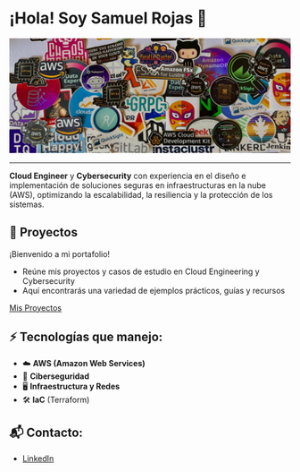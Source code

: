 
# ¡Hola! Soy Samuel Rojas 👋

![Banner de stickers](/assets/imagenes/banner_stickers.jpeg)

---

**Cloud Engineer** y **Cybersecurity** con experiencia en el diseño e implementación de soluciones seguras en infraestructuras en la nube (AWS), optimizando la escalabilidad, la resiliencia y la protección de los sistemas.

## 🚀 Proyectos
¡Bienvenido a mi portafolio! 
- Reúne mis proyectos y casos de estudio en Cloud Engineering y Cybersecurity
- Aquí encontrarás una variedad de ejemplos prácticos, guías y recursos
  
[Mis Proyectos](https://github.com/samuelrojasm/portafolio-guide)

## ⚡ Tecnologías que manejo:
- ☁️ **AWS (Amazon Web Services)**
- 🔐 **Ciberseguridad**
- 🖥 **Infraestructura y Redes**
- 🛠️ **IaC** (Terraform)

## 📬 Contacto:
- [LinkedIn](https://www.linkedin.com/in/rojas-samuel)